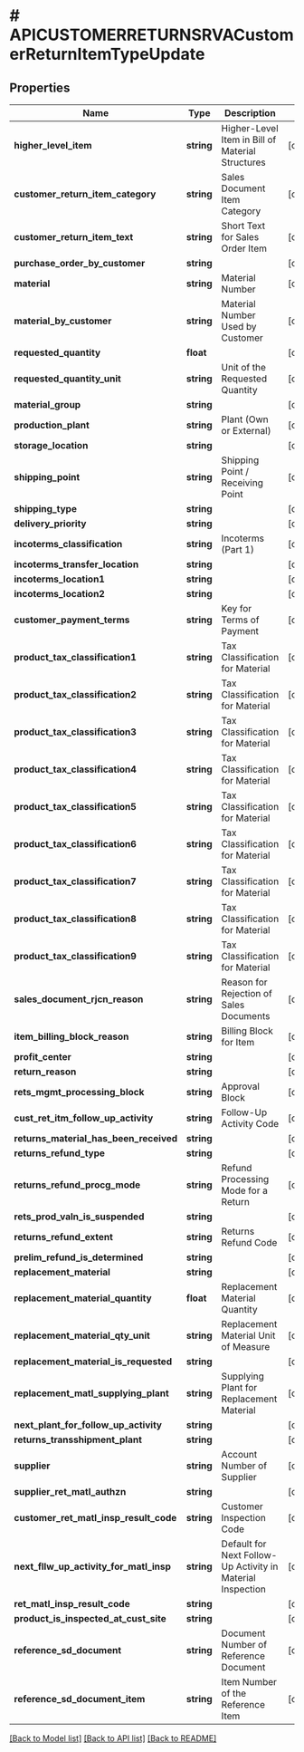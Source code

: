 # # APICUSTOMERRETURNSRVACustomerReturnItemTypeUpdate

## Properties

Name | Type | Description | Notes
------------ | ------------- | ------------- | -------------
**higher_level_item** | **string** | Higher-Level Item in Bill of Material Structures | [optional]
**customer_return_item_category** | **string** | Sales Document Item Category | [optional]
**customer_return_item_text** | **string** | Short Text for Sales Order Item | [optional]
**purchase_order_by_customer** | **string** |  | [optional]
**material** | **string** | Material Number | [optional]
**material_by_customer** | **string** | Material Number Used by Customer | [optional]
**requested_quantity** | **float** |  | [optional]
**requested_quantity_unit** | **string** | Unit of the Requested Quantity | [optional]
**material_group** | **string** |  | [optional]
**production_plant** | **string** | Plant (Own or External) | [optional]
**storage_location** | **string** |  | [optional]
**shipping_point** | **string** | Shipping Point / Receiving Point | [optional]
**shipping_type** | **string** |  | [optional]
**delivery_priority** | **string** |  | [optional]
**incoterms_classification** | **string** | Incoterms (Part 1) | [optional]
**incoterms_transfer_location** | **string** |  | [optional]
**incoterms_location1** | **string** |  | [optional]
**incoterms_location2** | **string** |  | [optional]
**customer_payment_terms** | **string** | Key for Terms of Payment | [optional]
**product_tax_classification1** | **string** | Tax Classification for Material | [optional]
**product_tax_classification2** | **string** | Tax Classification for Material | [optional]
**product_tax_classification3** | **string** | Tax Classification for Material | [optional]
**product_tax_classification4** | **string** | Tax Classification for Material | [optional]
**product_tax_classification5** | **string** | Tax Classification for Material | [optional]
**product_tax_classification6** | **string** | Tax Classification for Material | [optional]
**product_tax_classification7** | **string** | Tax Classification for Material | [optional]
**product_tax_classification8** | **string** | Tax Classification for Material | [optional]
**product_tax_classification9** | **string** | Tax Classification for Material | [optional]
**sales_document_rjcn_reason** | **string** | Reason for Rejection of Sales Documents | [optional]
**item_billing_block_reason** | **string** | Billing Block for Item | [optional]
**profit_center** | **string** |  | [optional]
**return_reason** | **string** |  | [optional]
**rets_mgmt_processing_block** | **string** | Approval Block | [optional]
**cust_ret_itm_follow_up_activity** | **string** | Follow-Up Activity Code | [optional]
**returns_material_has_been_received** | **string** |  | [optional]
**returns_refund_type** | **string** |  | [optional]
**returns_refund_procg_mode** | **string** | Refund Processing Mode for a Return | [optional]
**rets_prod_valn_is_suspended** | **string** |  | [optional]
**returns_refund_extent** | **string** | Returns Refund Code | [optional]
**prelim_refund_is_determined** | **string** |  | [optional]
**replacement_material** | **string** |  | [optional]
**replacement_material_quantity** | **float** | Replacement Material Quantity | [optional]
**replacement_material_qty_unit** | **string** | Replacement Material Unit of Measure | [optional]
**replacement_material_is_requested** | **string** |  | [optional]
**replacement_matl_supplying_plant** | **string** | Supplying Plant for Replacement Material | [optional]
**next_plant_for_follow_up_activity** | **string** |  | [optional]
**returns_transshipment_plant** | **string** |  | [optional]
**supplier** | **string** | Account Number of Supplier | [optional]
**supplier_ret_matl_authzn** | **string** |  | [optional]
**customer_ret_matl_insp_result_code** | **string** | Customer Inspection Code | [optional]
**next_fllw_up_activity_for_matl_insp** | **string** | Default for Next Follow-Up Activity in Material Inspection | [optional]
**ret_matl_insp_result_code** | **string** |  | [optional]
**product_is_inspected_at_cust_site** | **string** |  | [optional]
**reference_sd_document** | **string** | Document Number of Reference Document | [optional]
**reference_sd_document_item** | **string** | Item Number of the Reference Item | [optional]

[[Back to Model list]](../../README.md#models) [[Back to API list]](../../README.md#endpoints) [[Back to README]](../../README.md)
